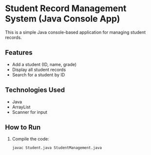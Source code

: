 # Student Record Management System (Java Console App)

This is a simple Java console-based application for managing student records.

## Features
- Add a student (ID, name, grade)
- Display all student records
- Search for a student by ID

## Technologies Used
- Java
- ArrayList
- Scanner for input

## How to Run
1. Compile the code:
   ```bash
   javac Student.java StudentManagement.java
